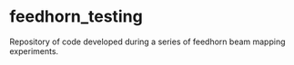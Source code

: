 # feedhorn_testing
Repository of code developed during a series of feedhorn beam mapping experiments.
